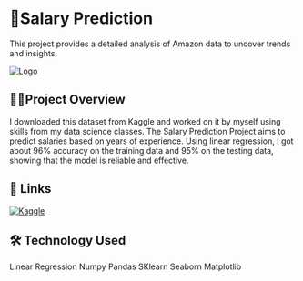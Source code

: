 
# 💸Salary Prediction

This project provides a detailed analysis of Amazon data to uncover trends and insights.


![Logo](https://storage.googleapis.com/kaggle-datasets-images/1171594/1962459/4286614b1445e98e64cd302f9d01561a/dataset-cover.jpg?t=2021-04-27-10-24-29)


## 👩‍💻Project Overview
I downloaded this dataset from Kaggle and worked on it by myself using skills from my data science classes. The Salary Prediction Project aims to predict salaries based on years of experience. Using linear regression, I got about 96% accuracy on the training data and 95% on the testing data, showing that the model is reliable and effective.
## 🔗 Links

[![Kaggle](https://img.shields.io/badge/License-MIT-blue.svg)](https://www.kaggle.com/datasets/shubham47/salary-data-dataset-for-linear-regression)



## 🛠 Technology Used
Linear Regression
Numpy
Pandas
SKlearn
Seaborn
Matplotlib


